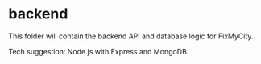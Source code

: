 # backend

This folder will contain the backend API and database logic for FixMyCity.

Tech suggestion: Node.js with Express and MongoDB.